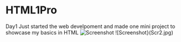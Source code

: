 # HTML1Pro
Day1
Just started the web develpoment and made one mini project to showcase my basics in HTML
![Screenshot](Scr1.jpg)
![Screenshot}(Scr2.jpg)
